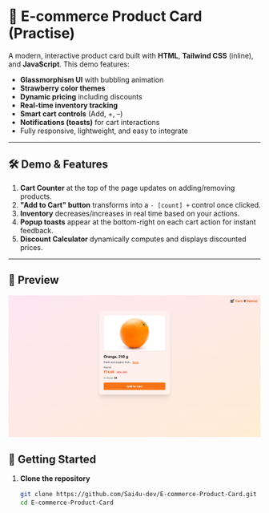 # 🌱 E-commerce Product Card (Practise)

A modern, interactive product card built with **HTML**, **Tailwind CSS** (inline), and **JavaScript**. This demo features:

- **Glassmorphism UI** with bubbling animation  
- **Strawberry color themes**  
- **Dynamic pricing** including discounts  
- **Real-time inventory tracking**  
- **Smart cart controls** (Add, +, –)  
- **Notifications (toasts)** for cart interactions  
- Fully responsive, lightweight, and easy to integrate  
    
---

## 🛠️ Demo & Features

1. **Cart Counter** at the top of the page updates on adding/removing products.  
2. **"Add to Cart" button** transforms into a `- [count] +` control once clicked.  
3. **Inventory** decreases/increases in real time based on your actions.  
4. **Popup toasts** appear at the bottom-right on each cart action for instant feedback.  
5. **Discount Calculator** dynamically computes and displays discounted prices.

---

## 📸 Preview

![Product Card Preview](./assets/card.png)


## 🎯 Getting Started

1. **Clone the repository**  
   ```bash
   git clone https://github.com/Sai4u-dev/E-commerce-Product-Card.git
   cd E-commerce-Product-Card
